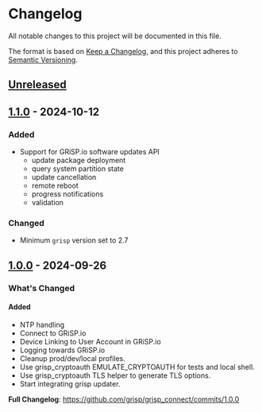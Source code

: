 # Changelog

All notable changes to this project will be documented in this file.

The format is based on [Keep a Changelog](https://keepachangelog.com/en/1.0.0/),
and this project adheres to
[Semantic Versioning](https://semver.org/spec/v2.0.0.html).

## [Unreleased]

## [1.1.0] - 2024-10-12

### Added

- Support for GRiSP.io software updates API
  - update package deployment
  - query system partition state
  - update cancellation
  - remote reboot
  - progress notifications
  - validation

### Changed

- Minimum `grisp` version set to 2.7

## [1.0.0] - 2024-09-26

### What's Changed

#### Added
- NTP handling
- Connect to GRiSP.io
- Device Linking to User Account in GRiSP.io
- Logging towards GRiSP.io
- Cleanup prod/dev/local profiles.
- Use grisp_cryptoauth EMULATE_CRYPTOAUTH for tests and local shell.
- Use grisp_cryptoauth TLS helper to generate TLS options.
- Start integrating grisp updater.

**Full Changelog**: https://github.com/grisp/grisp_connect/commits/1.0.0

[Unreleased]: https://github.com/grisp/grisp_connect/compare/1.1.0...HEAD
[1.1.0]: https://github.com/grisp/grisp_connect/compare/1.0.0...1.1.0
[1.0.0]: https://github.com/grisp/grisp_connect/compare/6b59d16383b3e5154ef839bcf5c77a6b770aada5...1.0.0
